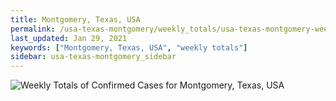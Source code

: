 ```yaml
---
title: Montgomery, Texas, USA
permalink: /usa-texas-montgomery/weekly_totals/usa-texas-montgomery-weekly_totals.html
last_updated: Jan 29, 2021
keywords: ["Montgomery, Texas, USA", "weekly totals"]
sidebar: usa-texas-montgomery_sidebar
---
```


![Weekly Totals of Confirmed Cases for Montgomery, Texas, USA](/covid_tracker/images/graphs/usa-texas-montgomery-weekly_totals_graph.png)
